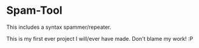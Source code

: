 # Spam-Tool
This includes a syntax spammer/repeater.

This is my first ever project I will/ever have made.
Don't blame my work! :P
